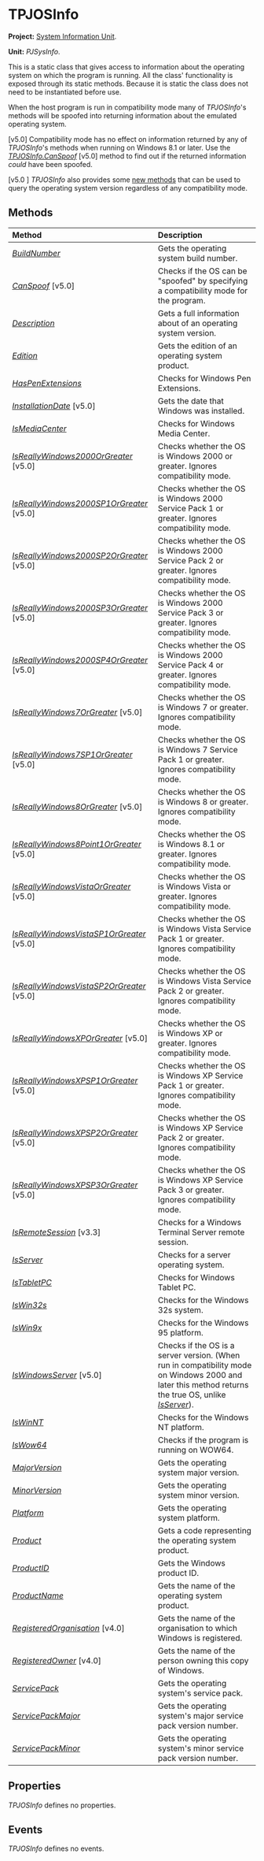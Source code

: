 # TPJOSInfo #

**Project:** [System Information Unit](SystemInformationUnit.md).

**Unit:** _PJSysInfo_.

This is a static class that gives access to information about the operating system on which the program is running. All the class' functionality is exposed through its static methods. Because it is static the class does not need to be instantiated before use.

When the host program is run in compatibility mode many of _TPJOSInfo_'s methods will be spoofed into returning information about the emulated operating system.

[v5.0] Compatibility mode has no effect on information returned by any of _TPJOSInfo_'s methods when running on Windows 8.1 or later. Use the _[TPJOSInfo.CanSpoof](TPJOSInfoCanSpoof.md)_ [v5.0] method to find out if the returned information _could_ have been spoofed.

[v5.0 ] _TPJOSInfo_ also provides some [new methods](TPJOSInfoIsReallyWindowsMethods.md) that can be used to query the operating system version regardless of any compatibility mode.

## Methods ##

| **Method** | **Description** |
|:-----------|:----------------|
| _[BuildNumber](TPJOSInfoBuildNumber.md)_ | Gets the operating system build number. |
| _[CanSpoof](TPJOSInfoCanSpoof.md)_ [v5.0] | Checks if the OS can be "spoofed" by specifying a compatibility mode for the program. |
| _[Description](TPJOSInfoDescription.md)_ | Gets a full information about of an operating system version. |
| _[Edition](TPJOSInfoEdition.md)_ | Gets the edition of an operating system product. |
| _[HasPenExtensions](TPJOSInfoHasPenExtensions.md)_ | Checks for Windows Pen Extensions. |
| _[InstallationDate](TPJOSInfoInstallationDate.md)_ [v5.0] | Gets the date that Windows was installed. |
| _[IsMediaCenter](TPJOSInfoIsMediaCenter.md)_ | Checks for Windows Media Center. |
| _[IsReallyWindows2000OrGreater](TPJOSInfoIsReallyWindowsMethods.md)_ [v5.0] | Checks whether the OS is Windows 2000 or greater. Ignores compatibility mode. |
| _[IsReallyWindows2000SP1OrGreater](TPJOSInfoIsReallyWindowsMethods.md)_ [v5.0] | Checks whether the OS is Windows 2000 Service Pack 1 or greater. Ignores compatibility mode. |
| _[IsReallyWindows2000SP2OrGreater](TPJOSInfoIsReallyWindowsMethods.md)_ [v5.0] | Checks whether the OS is Windows 2000 Service Pack 2 or greater. Ignores compatibility mode. |
| _[IsReallyWindows2000SP3OrGreater](TPJOSInfoIsReallyWindowsMethods.md)_ [v5.0] | Checks whether the OS is Windows 2000 Service Pack 3 or greater. Ignores compatibility mode. |
| _[IsReallyWindows2000SP4OrGreater](TPJOSInfoIsReallyWindowsMethods.md)_ [v5.0] | Checks whether the OS is Windows 2000 Service Pack 4 or greater. Ignores compatibility mode. |
| _[IsReallyWindows7OrGreater](TPJOSInfoIsReallyWindowsMethods.md)_ [v5.0]| Checks whether the OS is Windows 7 or greater. Ignores compatibility mode. |
| _[IsReallyWindows7SP1OrGreater](TPJOSInfoIsReallyWindowsMethods.md)_ [v5.0] | Checks whether the OS is Windows 7 Service Pack 1 or greater. Ignores compatibility mode. |
| _[IsReallyWindows8OrGreater](TPJOSInfoIsReallyWindowsMethods.md)_ [v5.0] | Checks whether the OS is Windows 8 or greater. Ignores compatibility mode. |
| _[IsReallyWindows8Point1OrGreater](TPJOSInfoIsReallyWindowsMethods.md)_ [v5.0] | Checks whether the OS is Windows 8.1 or greater. Ignores compatibility mode. |
| _[IsReallyWindowsVistaOrGreater](TPJOSInfoIsReallyWindowsMethods.md)_ [v5.0] | Checks whether the OS is Windows Vista or greater. Ignores compatibility mode. |
| _[IsReallyWindowsVistaSP1OrGreater](TPJOSInfoIsReallyWindowsMethods.md)_ [v5.0] | Checks whether the OS is Windows Vista Service Pack 1 or greater. Ignores compatibility mode. |
| _[IsReallyWindowsVistaSP2OrGreater](TPJOSInfoIsReallyWindowsMethods.md)_ [v5.0] | Checks whether the OS is Windows Vista Service Pack 2 or greater. Ignores compatibility mode. |
| _[IsReallyWindowsXPOrGreater](TPJOSInfoIsReallyWindowsMethods.md)_ [v5.0] | Checks whether the OS is Windows XP or greater. Ignores compatibility mode. |
| _[IsReallyWindowsXPSP1OrGreater](TPJOSInfoIsReallyWindowsMethods.md)_ [v5.0] | Checks whether the OS is Windows XP Service Pack 1 or greater. Ignores compatibility mode. |
| _[IsReallyWindowsXPSP2OrGreater](TPJOSInfoIsReallyWindowsMethods.md)_ [v5.0] | Checks whether the OS is Windows XP Service Pack 2 or greater. Ignores compatibility mode. |
| _[IsReallyWindowsXPSP3OrGreater](TPJOSInfoIsReallyWindowsMethods.md)_ [v5.0] | Checks whether the OS is Windows XP Service Pack 3 or greater. Ignores compatibility mode. |
| _[IsRemoteSession](TPJOSInfoIsRemoteSession.md)_ [v3.3] | Checks for a Windows Terminal Server remote session. |
| _[IsServer](TPJOSInfoIsServer.md)_ | Checks for a server operating system. |
| _[IsTabletPC](TPJOSInfoIsTabletPC.md)_ | Checks for Windows Tablet PC. |
| _[IsWin32s](TPJOSInfoIsWin32s.md)_ | Checks for the Windows 32s system. |
| _[IsWin9x](TPJOSInfoIsWin9x.md)_ | Checks for the Windows 95 platform. |
| _[IsWindowsServer](TPJOSInfoIsWindowsServer.md)_ [v5.0] | Checks if the OS is a server version. (When run in compatibility mode on Windows 2000 and later this method returns the true OS, unlike _[IsServer](TPJOSInfoIsServer.md)_). |
| _[IsWinNT](TPJOSInfoIsWinNT.md)_ | Checks for the Windows NT platform. |
| _[IsWow64](TPJOSInfoIsWow64.md)_ | Checks if the program is running on WOW64. |
| _[MajorVersion](TPJOSInfoMajorVersion.md)_ | Gets the operating system major version. |
| _[MinorVersion](TPJOSInfoMinorVersion.md)_ | Gets the operating system minor version. |
| _[Platform](TPJOSInfoPlatform.md)_ | Gets the operating system platform. |
| _[Product](TPJOSInfoProduct.md)_ | Gets a code representing the operating system product. |
| _[ProductID](TPJOSInfoProductID.md)_ | Gets the Windows product ID. |
| _[ProductName](TPJOSInfoProductName.md)_ | Gets the name of the operating system product. |
| _[RegisteredOrganisation](TPJOSInfoRegisteredOrganisation.md)_ [v4.0] | Gets the name of the organisation to which Windows is registered. |
| _[RegisteredOwner](TPJOSInfoRegisteredOwner.md)_ [v4.0] | Gets the name of the person owning this copy of Windows. |
| _[ServicePack](TPJOSInfoServicePack.md)_ | Gets the operating system's service pack. |
| _[ServicePackMajor](TPJOSInfoServicePackMajor.md)_ | Gets the operating system's major service pack version number. |
| _[ServicePackMinor](TPJOSInfoServicePackMinor.md)_ | Gets the operating system's minor service pack version number. |

## Properties ##

_TPJOSInfo_ defines no properties.

## Events ##

_TPJOSInfo_ defines no events.